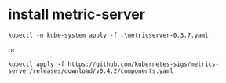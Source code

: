 # install metric-server
```
kubectl -n kube-system apply -f .\metricserver-0.3.7.yaml
```
or

```
kubectl apply -f https://github.com/kubernetes-sigs/metrics-server/releases/download/v0.4.2/components.yaml
```
